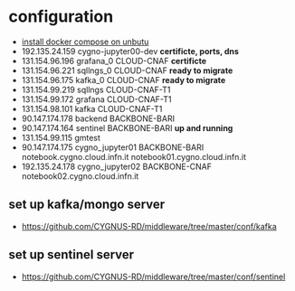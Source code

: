# configuration
- [install docker compose on unbutu](https://docs.docker.com/engine/install/ubuntu/)
- 192.135.24.159  cygno-jupyter00-dev **certificte, ports, dns**
- 131.154.96.196  grafana_0  CLOUD-CNAF  **certificte**
- 131.154.96.221  sqllngs_0  CLOUD-CNAF  **ready to migrate**
- 131.154.96.175  kafka_0  CLOUD-CNAF  **ready to migrate**
- 131.154.99.219  sqllngs CLOUD-CNAF-T1
- 131.154.99.172  grafana CLOUD-CNAF-T1
- 131.154.98.101  kafka CLOUD-CNAF-T1
- 90.147.174.178  backend  BACKBONE-BARI
- 90.147.174.164  sentinel  BACKBONE-BARI **up and running**
- 131.154.99.115  gmtest
- 90.147.174.175  cygno_jupyter01  BACKBONE-BARI notebook.cygno.cloud.infn.it  notebook01.cygno.cloud.infn.it
- 192.135.24.178  cygno_jupyter02  BACKBONE-CNAF notebook02.cygno.cloud.infn.it
## set up kafka/mongo server 
- https://github.com/CYGNUS-RD/middleware/tree/master/conf/kafka

## set up sentinel server
- https://github.com/CYGNUS-RD/middleware/tree/master/conf/sentinel

